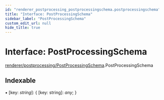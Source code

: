 ```yaml
---
id: "renderer_postprocessing_postprocessingschema.postprocessingschema"
title: "Interface: PostProcessingSchema"
sidebar_label: "PostProcessingSchema"
custom_edit_url: null
hide_title: true
---
```


# Interface: PostProcessingSchema

[renderer/postprocessing/PostProcessingSchema](../modules/renderer_postprocessing_postprocessingschema.md).PostProcessingSchema

## Indexable

▪ [key: *string*]: { [key: string]: *any*;  }
